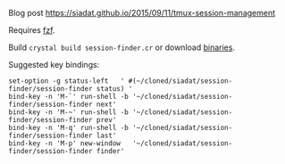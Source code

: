 Blog post https://siadat.github.io/2015/09/11/tmux-session-management

Requires [fzf](https://github.com/junegunn/fzf).

Build `crystal build session-finder.cr` or download [binaries]().

Suggested key bindings:

    set-option -g status-left   ' #(~/cloned/siadat/session-finder/session-finder status) '
    bind-key -n 'M-`' run-shell -b '~/cloned/siadat/session-finder/session-finder next'
    bind-key -n 'M-~' run-shell -b '~/cloned/siadat/session-finder/session-finder prev'
    bind-key -n 'M-q' run-shell -b '~/cloned/siadat/session-finder/session-finder last'
    bind-key -n 'M-p' new-window   '~/cloned/siadat/session-finder/session-finder finder'
